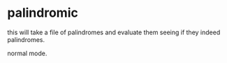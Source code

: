 # palindromic

this will take a file of palindromes and evaluate them seeing if they
indeed palindromes. 

normal mode.
